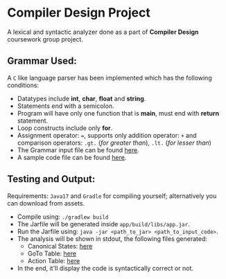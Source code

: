 # Compiler Design Project

A lexical and syntactic analyzer done as a part of **Compiler Design** coursework group project.

## Grammar Used:

A `C` like language parser has been implemented which has the following conditions:
- Datatypes include **int**, **char**, **float** and **string**.
- Statements end with a semicolon.
- Program will have only one function that is **main**, must end with **return** statement.
- Loop constructs include only **for**.
- Assignment operator: `=`, supports only addition operator: `+` and comparison operators: `.gt.` (_for greater than_), `.lt.` (_for lesser than_)
- The Grammar input file can be found [here](app/src/main/java/cd_project/parser/inp.txt).
- A sample code file can be found [here](app/src/main/java/cd_project/input.c).

## Testing and Output:

Requirements: `Java17` and `Gradle` for compiling yourself; alternatively you can download from assets.

- Compile using: `./gradlew build`
- The Jarfile will be generated inside `app/build/libs/app.jar`.
- Run the Jarfile using: `java -jar <path_to_jar> <path_to_input_code>`.
- The analysis will be shown in stdout, the following files generated:
  - Canonical States: [here](app/src/main/java/cd_project/parser/parser.states.txt)
  - GoTo Table: [here](app/src/main/java/cd_project/parser/parser.goto.txt)
  - Action Table: [here](app/src/main/java/cd_project/parser/parser.action.txt)
- In the end, it'll display the code is syntactically correct or not.